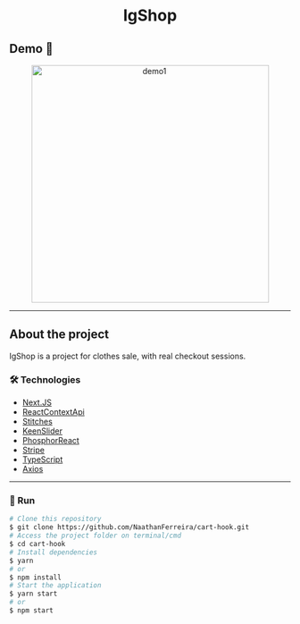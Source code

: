 <h1 style="text-align: center; font-weight: bold;">IgShop</h1>

## Demo 📸

<div align="center" >
  <img src="./github/demo1.gif" alt="demo1" height="425">
</div>

---
## About the project

IgShop is a project for clothes sale, with real checkout sessions.

### 🛠 Technologies

- [Next.JS](https://nextjs.org/)
- [ReactContextApi](https://legacy.reactjs.org/docs/context.html)
- [Stitches](https://stitches.dev/)
- [KeenSlider](https://keen-slider.io/)
- [PhosphorReact](https://phosphoricons.com/)
- [Stripe](https://stripe.com/)
- [TypeScript](https://www.typescriptlang.org/)
- [Axios](https://axios-http.com/ptbr/docs/intro)
---

### 🎲 Run

```bash
# Clone this repository
$ git clone https://github.com/NaathanFerreira/cart-hook.git
# Access the project folder on terminal/cmd
$ cd cart-hook
# Install dependencies
$ yarn
# or
$ npm install
# Start the application
$ yarn start
# or
$ npm start
```